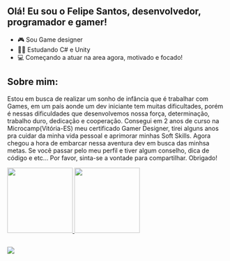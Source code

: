 ## Olá! Eu sou o Felipe Santos, desenvolvedor, programador e gamer!

- 🎮 Sou Game designer
- 👨‍💻 Estudando C# e Unity
- 💻 Começando a atuar na area agora, motivado e focado!

##
<h2>Sobre mim:</h2>
<p> Estou em busca de realizar um sonho de infância que é trabalhar com Games, em um país aonde um dev iniciante tem muitas dificultades, porém é nessas dificuldades que desenvolvemos nossa força, determinação, trabalho duro, dedicação e cooperação. Consegui em 2 anos de curso na Microcamp(Vitória-ES) meu certificado Gamer Designer, tirei alguns anos pra cuidar da minha vida pessoal e aprimorar minhas Soft Skills. Agora chegou a hora de embarcar nessa aventura dev em busca das minhsa metas. Se você passar pelo meu perfil e tiver algum conselho, dica de código e etc... Por favor, sinta-se a vontade para compartilhar. Obrigado! </p>

<div aling="center">
  <a href="https://github.com/Felipe-GamerDev">
  <img height="150em" src="https://github-readme-stats.vercel.app/api?username=Felipe-GamerDev&show_icons=true&theme=tokyonight&include_all_commits=true&count_private=true"/>
  <img height="150em" src="https://github-readme-stats.vercel.app/api/top-langs/?username=Felipe-GamerDev&layout=compact&langs_count=7&theme=tokyonight"/>
</div>
  
 ##
  
<div>
  <a href="https://www.instagram.com/fe.lipe_os" target="_blank"><img src="https://img.shields.io/badge/-Instagram-543DE0?style=for-the-badge&logo=instagram&logoColor=white" target="_blank"></a>
</div>
